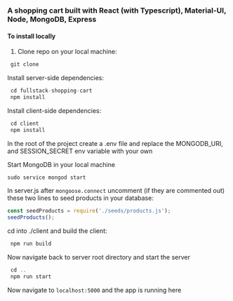 ### A shopping cart built with React (with Typescript), Material-UI, Node, MongoDB, Express

#### To install locally

1. Clone repo on your local machine:

```js
 git clone
```

Install server-side dependencies:

```js
 cd fullstack-shopping-cart
 npm install
```

Install client-side dependencies:

```js
 cd client
 npm install
```

In the root of the project create a .env file and replace the MONGODB_URI, and SESSION_SECRET env variable with your own

Start MongoDB in your local machine

```js
sudo service mongod start
```

In server.js after `mongoose.connect` uncomment (if they are commented out) these two lines to seed products in your database:

```js
const seedProducts = require('./seeds/products.js');
seedProducts();
```

cd into ./client and build the client:

```js
 npm run build
```

Now navigate back to server root directory and start the server

```js
 cd ..
 npm run start
```

Now navigate to `localhost:5000` and the app is running here